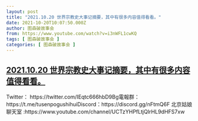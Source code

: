 ```yaml
---
layout: post
title: "2021.10.20 世界宗教史大事记摘要，其中有很多内容值得看看。"
date: 2021-10-20T10:07:50.000Z
author: 图森破故事会
from: https://www.youtube.com/watch?v=i3nWFL1cwKQ
tags: [ 图森破故事会 ]
categories: [ 图森破故事会 ]
---
```

<!--1634724470000-->
[2021.10.20 世界宗教史大事记摘要，其中有很多内容值得看看。](https://www.youtube.com/watch?v=i3nWFL1cwKQ)
------

<div>
Twitter： https://twitter.com/IEqtc666hbD9Bg電報群：https://t.me/tusenpogushihuiDiscord：https://discord.gg/nFtmQ6F  北京姑娘聊天室 :https://www.youtube.com/channel/UCTzYHPfLtjQlrHL9dHFS7xw
</div>
